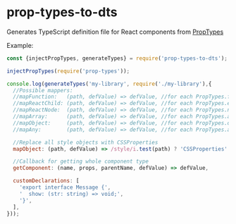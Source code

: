 # prop-types-to-dts

Generates TypeScript definition file for React components from [PropTypes](https://reactjs.org/docs/typechecking-with-proptypes.html)

Example:
```javascript
const {injectPropTypes, generateTypes} = require('prop-types-to-dts');

injectPropTypes(require('prop-types'));

console.log(generateTypes('my-library', require('./my-library'),{
  //Possible mappers:
  //mapFunction:   (path, defValue) => defValue, //for each PropTypes.func
  //mapReactChild: (path, defValue) => defValue, //for each PropTypes.element
  //mapReactNode:  (path, defValue) => defValue, //for each PropTypes.node
  //mapArray:      (path, defValue) => defValue, //for each PropTypes.array
  //mapObject:     (path, defValue) => defValue, //for each PropTypes.object
  //mapAny:        (path, defValue) => defValue, //for each PropTypes.any

  //Replace all style objects with CSSProperties
  mapObject: (path, defValue) => /style/i.test(path) ? 'CSSProperties' : defValue, 

  //Callback for getting whole component type
  getComponent: (name, props, parentName, defValue) => defValue,

  customDeclarations: [
    'export interface Message {',
    '  show: (str: string) => void;',
    '}',
  ],
}));
```